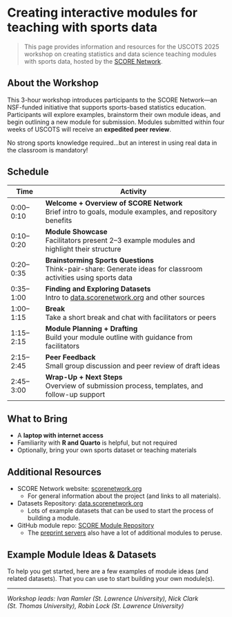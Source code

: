 # Creating interactive modules for teaching with sports data


> This page provides information and resources for the USCOTS 2025
> workshop on creating statistics and data science teaching modules with
> sports data, hosted by the [SCORE Network](https://scorenetwork.org).

## About the Workshop

This 3-hour workshop introduces participants to the SCORE Network—an
NSF-funded initiative that supports sports-based statistics education.
Participants will explore examples, brainstorm their own module ideas,
and begin outlining a new module for submission. Modules submitted
within four weeks of USCOTS will receive an **expedited peer review**.

No strong sports knowledge required…but an interest in using real data
in the classroom is mandatory!

## Schedule

| Time | Activity |
|----|----|
| 0:00–0:10 | **Welcome + Overview of SCORE Network**<br>Brief intro to goals, module examples, and repository benefits |
| 0:10–0:20 | **Module Showcase**<br>Facilitators present 2–3 example modules and highlight their structure |
| 0:20–0:35 | **Brainstorming Sports Questions**<br>Think-pair-share: Generate ideas for classroom activities using sports data |
| 0:35–1:00 | **Finding and Exploring Datasets**<br>Intro to [data.scorenetwork.org](https://data.scorenetwork.org) and other sources |
| 1:00–1:15 | **Break**<br>Take a short break and chat with facilitators or peers |
| 1:15–2:15 | **Module Planning + Drafting**<br>Build your module outline with guidance from facilitators |
| 2:15–2:45 | **Peer Feedback**<br>Small group discussion and peer review of draft ideas |
| 2:45–3:00 | **Wrap-Up + Next Steps**<br>Overview of submission process, templates, and follow-up support |

## What to Bring

- A **laptop with internet access**
- Familiarity with **R and Quarto** is helpful, but not required
- Optionally, bring your own sports dataset or teaching materials

## Additional Resources

- SCORE Network website:
  <a href="https://scorenetwork.org" target="_blank">scorenetwork.org</a>
  - For general information about the project (and links to all
    materials).
- Datasets Repository: <a href="https://data.scorenetwork.org"
  target="_blank">data.scorenetwork.org</a>
  - Lots of example datasets that can be used to start the process of
    building a module.
- GitHub module repo:
  <a href="https://modules.scorenetwork.org/" target="_blank">SCORE Module
  Repository</a>
  - The <a href="https://modules.scorenetwork.org/preprints.html"
    target="_blank">preprint servers</a> also have a lot of additional
    modules to peruse.

## Example Module Ideas & Datasets

To help you get started, here are a few examples of module ideas (and
related datasets). That you can use to start building your own
module(s).

------------------------------------------------------------------------

*Workshop leads: Ivan Ramler (St. Lawrence University), Nick Clark
(St. Thomas University), Robin Lock (St. Lawrence University)*
